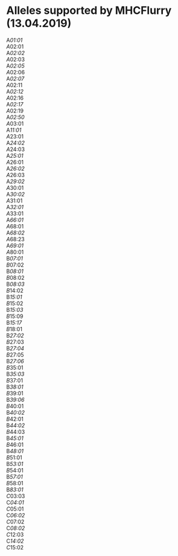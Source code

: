 # Alleles supported by MHCFlurry (13.04.2019)
A*01:01    
A*02:01    
A*02:02    
A*02:03    
A*02:05    
A*02:06    
A*02:07    
A*02:11    
A*02:12    
A*02:16    
A*02:17    
A*02:19     
A*02:50     
A*03:01     
A*11:01    
A*23:01    
A*24:02    
A*24:03    
A*25:01    
A*26:01    
A*26:02    
A*26:03    
A*29:02    
A*30:01    
A*30:02    
A*31:01    
A*32:01    
A*33:01    
A*66:01    
A*68:01    
A*68:02    
A*68:23    
A*69:01    
A*80:01    
B*07:01    
B*07:02    
B*08:01    
B*08:02    
B*08:03    
B*14:02    
B*15:01    
B*15:02    
B*15:03    
B*15:09    
B*15:17    
B*18:01    
B*27:02    
B*27:03     
B*27:04    
B*27:05    
B*27:06    
B*35:01    
B*35:03    
B*37:01    
B*38:01    
B*39:01    
B*39:06    
B*40:01    
B*40:02    
B*42:01    
B*44:02    
B*44:03    
B*45:01     
B*46:01    
B*48:01    
B*51:01    
B*53:01    
B*54:01    
B*57:01    
B*58:01    
B*83:01     
C*03:03    
C*04:01    
C*05:01     
C*06:02     
C*07:02    
C*08:02    
C*12:03    
C*14:02    
C*15:02    
